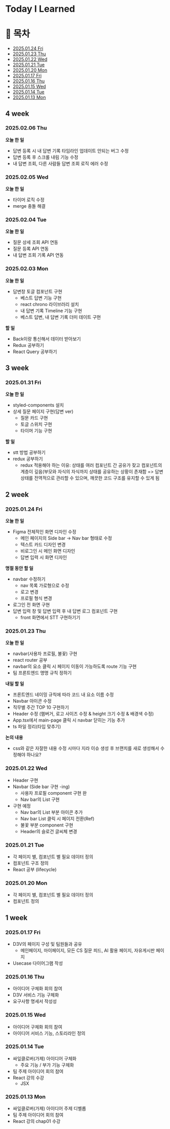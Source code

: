 # Today I Learned

# 📌 목차

- [2025.01.24 Fri](#20250124-fri)
- [2025.01.23 Thu](#20250123-thu)
- [2025.01.22 Wed](#20250122-wed)
- [2025.01.21 Tue](#20250121-tue)
- [2025.01.20 Mon](#20250120-mon)
- [2025.01.17 Fri](#20250117-fri)
- [2025.01.16 Thu](#20250116-thu)
- [2025.01.15 Wed](#20250115-wed)
- [2025.01.14 Tue](#20250114-tue)
- [2025.01.13 Mon](#20250113-mon)
## 4 week
### 2025.02.06 Thu
**오늘 한 일**
- 답변 등록 시 내 답변 기록 타임라인 업데이트 안되는 버그 수정
- 답변 등록 후 스크롤 내림 기능 수정
- 내 답변 조회, 다른 사람들 답변 조회 로직 에러 수정

### 2025.02.05 Wed
**오늘 한 일**
- 타이머 로직 수정
- merge 충돌 해결

### 2025.02.04 Tue
**오늘 한 일**
- 질문 상세 조회 API 연동
- 질문 등록 API 연동
- 내 답변 조회 기록 API 연동

### 2025.02.03 Mon
**오늘 한 일**
- 답변창 토글 컴포넌트 구현
	- 베스트 답변 기능 구현
	- react chrono 라이브러리 설치
	- 내 답변 기록 Timeline 기능 구현
	- 베스트 답변, 내 답변 기록 더미 데이트 구현

**할 일**
- Back이랑 통신해서 데이터 받아보기
- Redux 공부하기
- React Query 공부하기

## 3 week
### 2025.01.31 Fri
**오늘 한 일**
- styled-components 설치
- 상세 질문 페이지 구현(답변 ver)
	- 질문 카드 구현
	- 토글 스위치 구현
	- 타이머 기능 구현

**할 일**
- stt 방법 공부하기
- redux 공부하기
	- redux 적용해야 하는 이유: 상태를 여러 컴포넌트 간 공유가 잦고 컴포넌트의 계층이 깊음(부모와 자식의 자식까지 상태를 공유하는 상황이 존재함
=> 답변 상태를 전역적으로 관리할 수 있으며, 깨끗한 코드 구조를 유지할 수 있게 됨

## 2 week
### 2025.01.24 Fri
**오늘 한 일**
- Figma 전체적인 화면 디자인 수정
	- 메인 페이지의 Side bar -> Nav bar 형태로 수정
	- 텍스트 카드 디자인 변경
	- 비로그인 시 메인 화면 디자인
	- 답변 입력 시 화면 디자인

**명절 동안 할 일**
- navbar 수정하기
	- nav 목록 가로형으로 수정
	- 로고 변경
	- 프로필 형식 변경
- 로그인 전 화면 구현
- 답변 입력 창 및 답변 입력 후 내 답변 로그 컴포넌트 구현
	- front 화면에서 STT 구현하기기

### 2025.01.23 Thu
**오늘 한 일**
- navbar(사용자 프로필, 불꽃) 구현
- react router 공부
- navbar의 요소 클릭 시 페이지 이동이 가능하도록 route 기능 구현
- 팀 프론트엔드 명명 규칙 정하기

**내일 할 일**
- 프론트엔드 네이밍 규칙에 따라 코드 내 요소 이름 수정
- Navbar 아이콘 수정
- 직무별 주간 TOP 10 구현하기
- Header 수정 (햄버거, 로고 사이즈 수정 & height 크기 수정 & 배경색 수정)
- App.tsx에서 main-page 클릭 시 navbar 닫히는 기능 추가
- ts 파일 정리(타입 맞추기)

**논의 내용**
- css와 같은 자잘한 내용 수정 시마다 지라 이슈 생성 후 브랜치를 새로 생성해서 수정해야 하나요?

### 2025.01.22 Wed
- Header 구현
- Navbar (Side bar 구현 -ing)
	- 사용자 프로필 component 구현 완
	- Nav bar의 List 구현
- 구현 예정
	- Nav bar의 List 부분 아이콘 추가
	- Nav bar List 클릭 시 페이지 전환(Ref)
	- 불꽃 부분 component 구현
	- Header의 슬로건 글씨체 변경

### 2025.01.21 Tue
- 각 페이지 별, 컴포넌트 별 필요 데이터 정의
- 컴포넌트 구조 정의
- React 공부 (lifecycle)

### 2025.01.20 Mon
- 각 페이지 별, 컴포넌트 별 필요 데이터 정의
- 컴포넌트 정의

## 1 week 
### 2025.01.17 Fri
- D3V의 페이지 구성 및 팀원들과 공유
  - 메인페이지, 마이페이지, 모든 CS 질문 피드, AI 활용 페이지, 자유게시판 페이지
- Usecase 다이어그램 작성

### 2025.01.16 Thu
- 아이디어 구체화 회의 참여
- D3V 서비스 기능 구체화
- 요구사항 명세서 작성성

### 2025.01.15 Wed
- 아이디어 구체화 회의 참여
- 아이디어 서비스 기능, 스토리라인 정의

### 2025.01.14 Tue
- 싸잎클로버(가제) 아이디어 구체화
  - 주요 기능 / 부가 기능 구체화
- 팀 주제 아이디어 회의 참여
- React 강의 수강
    - JSX

### 2025.01.13 Mon
- 싸잎클로버(가제) 아이디어 주제 디벨롭
- 팀 주제 아이디어 회의 참여
- React 강의 chap01 수강